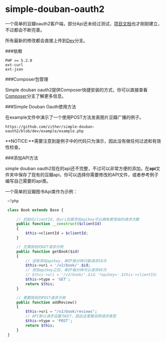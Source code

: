 simple-douban-oauth2
====================

一个简单的豆瓣oauth2客户端，部分Api还未经过测试，[项目文档](http://zither.github.com/simple-douban-oauth2)也才刚刚建立，不过都会不断完善。

所有最新的修改都会直接上传到[Dev](https://github.com/zither/simple-douban-oauth2/tree/dev)分支。

###依赖

    PHP >= 5.2.0
    ext-curl
    ext-json

###Composer包管理

Simple douban oauth2提供Composer快捷安装的方式，你可以直接查看[Composer](https://github.com/zither/simple-douban-oauth2/tree/composer)分支了解更多信息。

###Simple Douban Oauth使用方法

在example文件中演示了一个使用POST方法发表图片豆瓣广播的例子。

    https://github.com/zither/simple-douban-oauth2/blob/dev/example/example.php

**NOTICE:**需要注意到是例子中的代码只为演示，因此没有做任何过滤和有效性检查。

###添加API方法

simple douban oauth2现在的api还不完整，不过可以非常方便的添加。在**api**文件夹中保存了现有的豆瓣api，你可以选择你需要修改的API文件，或者参考例子编写自己需要的api类。

一个简单的豆瓣图书Api类作为示例：
   ```php
    <?php

    class Book extends Base {
        
        // 初始化clientId，在uri后面添加apikey可以拥有更宽裕的请求次数
        public function __construct($clientId)
        {
            $this->clientId = $clientId;
        }

        // 无需授权的GET请求示例
        public function getBook($id)
        {
            // 没有添加apikey，单IP每分钟只能请求10次
            $this->uri = '/v2/book/'.$id;
            // 添加apikey之后，单IP每分钟可以请求40次
            // $this->uri = '/v2/book/'.$id.'?apikey='.$this->clientId;
            $this->type = 'GET';
            return $this;
        }

        // 需要授权的POST请求示例
        public function addReview()
        {
            $this->uri = "/v2/book/reviews";
            // API默认请求设置为GET，因此这里需说明请求类型
            $this->type = 'POST';
            return $this;     
        }        
    }
   ```
